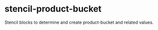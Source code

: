 # stencil-product-bucket

Stencil blocks to determine and create product-bucket and related values.
